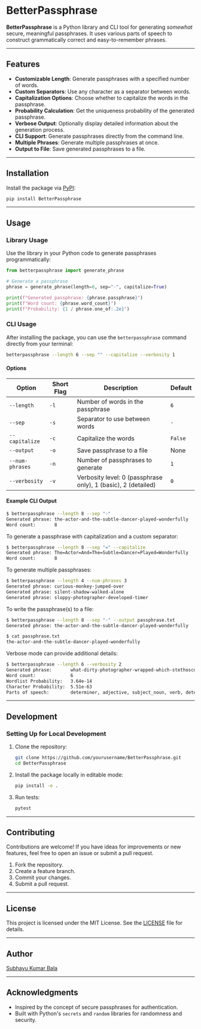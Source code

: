 # BetterPassphrase

**BetterPassphrase** is a Python library and CLI tool for generating *somewhat* secure, meaningful passphrases. It uses various parts of speech to construct grammatically correct and easy-to-remember phrases.

---

## Features

- **Customizable Length**: Generate passphrases with a specified number of words.
- **Custom Separators**: Use any character as a separator between words.
- **Capitalization Options**: Choose whether to capitalize the words in the passphrase.
- **Probability Calculation**: Get the uniqueness probability of the generated passphrase.
- **Verbose Output**: Optionally display detailed information about the generation process.
- **CLI Support**: Generate passphrases directly from the command line.
- **Multiple Phrases**: Generate multiple passphrases at once.
- **Output to File**: Save generated passphrases to a file.

---

## Installation

Install the package via [PyPI](https://pypi.org/project/BetterPassphrase):

```bash
pip install BetterPassphrase
```

---

## Usage

### Library Usage

Use the library in your Python code to generate passphrases programmatically:

```python
from betterpassphrase import generate_phrase

# Generate a passphrase
phrase = generate_phrase(length=6, sep="-", capitalize=True)

print(f"Generated passphrase: {phrase.passphrase}")
print(f"Word count: {phrase.word_count}")
print(f"Probability: {1 / phrase.one_of:.2e}")
```

### CLI Usage

After installing the package, you can use the `betterpassphrase` command directly from your terminal:

```bash
betterpassphrase --length 6 --sep "" --capitalize --verbosity 1
```

#### Options

| Option          | Short Flag | Description                                                   | Default |
| --------------- | ---------- | ------------------------------------------------------------- | ------- |
| `--length`      | `-l`       | Number of words in the passphrase                             | `6`     |
| `--sep`         | `-s`       | Separator to use between words                                | `-`     |
| `--capitalize`  | `-c`       | Capitalize the words                                          | `False` |
| `--output`      | `-o`       | Save passphrase to a file                                     | None    |
| `--num-phrases` | `-n`       | Number of passphrases to generate                             | `1`     |
| `--verbosity`   | `-v`       | Verbosity level: 0 (passphrase only), 1 (basic), 2 (detailed) | `0`     |

#### Example CLI Output

```bash
$ betterpassphrase --length 8 --sep "-"
Generated phrase: the-actor-and-the-subtle-dancer-played-wonderfully
Word count:       8
```

To generate a passphrase with capitalization and a custom separator:

```bash
$ betterpassphrase --length 8 --sep "=" --capitalize
Generated phrase: The=Actor=And=The=Subtle=Dancer=Played=Wonderfully
Word count:       8
```

To generate multiple passphrases:

```bash
$ betterpassphrase --length 4 --num-phrases 3
Generated phrase: curious-monkey-jumped-over
Generated phrase: silent-shadow-walked-alone
Generated phrase: sloppy-photographer-developed-timer
```

To write the passphrase(s) to a file:

```bash
$ betterpassphrase --length 8 --sep "-" --output passphrase.txt
Generated phrase: the-actor-and-the-subtle-dancer-played-wonderfully

$ cat passphrase.txt
the-actor-and-the-subtle-dancer-played-wonderfully
```

Verbose mode can provide additional details:

```bash
$ betterpassphrase --length 6 --verbosity 2
Generated phrase:       what-dirty-photographer-wrapped-which-stethoscope
Word count:             6
Wordlist Probability:   3.64e-14
Character Probability:  5.51e-63
Parts of speech:        determiner, adjective, subject_noun, verb, determiner, object_noun
```

---

## Development

### Setting Up for Local Development

1. Clone the repository:

    ```bash
    git clone https://github.com/yourusername/BetterPassphrase.git
    cd BetterPassphrase
    ```

2. Install the package locally in editable mode:

    ```bash
    pip install -e .
    ```

3. Run tests:

    ```bash
    pytest
    ```

---

## Contributing

Contributions are welcome! If you have ideas for improvements or new features, feel free to open an issue or submit a pull request.

1. Fork the repository.
2. Create a feature branch.
3. Commit your changes.
4. Submit a pull request.

---

## License

This project is licensed under the MIT License. See the [LICENSE](LICENSE.txt) file for details.

---

## Author

[Subhayu Kumar Bala](https://github.com/subhayu99)

---

## Acknowledgments

- Inspired by the concept of secure passphrases for authentication.
- Built with Python's `secrets` and `random` libraries for randomness and security.
